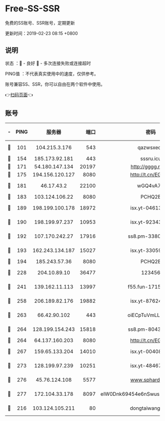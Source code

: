 # Free-SS-SSR

免费的SS账号、SSR账号，定期更新

更新时间：2019-02-23 08:15 +0800

## 说明

状态     ：🙂 - 良好 🙁 - 多次连接失败或连接超时

PING值   ：不代表真实使用中的速度，仅供参考。

账号兼容SS、SSR，你可以自由在两个软件中使用。

👉[扫码页面](https://liesauer.github.io/free-ss-ssr.github.io/)👈

## 账号

|-|PING|服务器|端口|密码|加密方式|区域|
|:----:|:----:|:-----:|-----:|:----:|:----:|:----:|
|🙂|101|104.215.3.176|543|qazwsxedc|aes-256-gcm|JP|
|🙂|154|185.173.92.181|443|sssru.icu|rc4-md5|RU|
|🙂|171|54.180.147.134|20197|http://gggg.rocks|chacha20|KR|
|🙂|175|194.156.120.127|8080|http://t.cn/EGJIyrl|rc4-md5|RU|
|🙂|181|46.17.43.2|22100|wGQ4vA7D|aes-256-gcm|RU|
|🙂|183|103.124.106.22|8080|PCHQ2E|rc4-md5|US|
|🙂|189|198.199.100.178|18972|isx.yt-04613633|aes-256-cfb|US|
|🙂|190|198.199.97.237|10953|isx.yt-92343390|aes-256-cfb|US|
|🙂|192|107.170.242.27|17916|ss8.pm-33807942|aes-256-cfb|US|
|🙂|193|162.243.134.187|15027|isx.yt-33059042|aes-256-cfb|US|
|🙂|194|185.243.57.36|8080|PCHQ2E|rc4-md5|US|
|🙂|228|204.10.89.10|36477|123456|aes-256-cfb|US|
|🙂|241|139.162.11.113|13997|f55.fun-17151617|aes-256-cfb|SG|
|🙂|258|206.189.82.176|19882|isx.yt-87624170|aes-256-cfb|SG|
|🙂|263|66.42.90.102|443|oiECpTuVmLLxk4Ts|aes-256-cfb|US|
|🙂|264|128.199.154.243|15818|ss8.pm-80438797|aes-256-cfb|SG|
|🙂|264|64.137.160.203|8080|http://t.cn/EGJIyrl|rc4-md5|CA|
|🙂|267|159.65.133.204|14010|isx.yt-00408071|aes-256-cfb|SG|
|🙂|273|128.199.97.239|10251|isx.yt-48467952|aes-256-cfb|SG|
|🙂|276|45.76.124.108|5577|www.sphard.com|aes-256-cfb|AU|
|🙂|277|172.104.33.178|8097|eIW0Dnk69454e6nSwuspv9DmS201tQ0D|aes-256-cfb|SG|
|🙁|216|103.124.105.211|80|dongtaiwang.com|aes-256-cfb|US|
